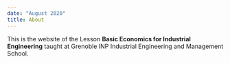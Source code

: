 ```yaml
---
date: "August 2020"
title: About
---
```


This is the website of the Lesson **Basic Economics for Industrial Engineering** taught at Grenoble INP Industrial Engineering and Management School.



